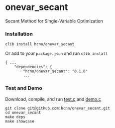 # onevar_secant
Secant Method for Single-Variable Optimization

### Installation
```
clib install hcnn/onevar_secant
```

Or add to your `package.json` and run `clib install`

```
{ ...
    "dependencies": {
        "hcnn/onevar_secant": "0.1.0"
        ...
```

### Test and Demo
Download, compile, and run [test.c](https://github.com/hcnn/onevar_secant/blob/master/test.c) and [demo.c](https://github.com/hcnn/onevar_secant/blob/master/demo.c)

```
git clone git@github.com:hcnn/onevar_secant.git
cd onevar_secant
make deps
make showcase
```

